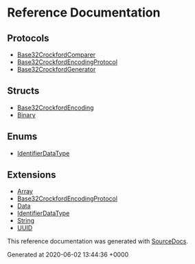 # Reference Documentation

## Protocols

-   [Base32CrockfordComparer](protocols/Base32CrockfordComparer.md)
-   [Base32CrockfordEncodingProtocol](protocols/Base32CrockfordEncodingProtocol.md)
-   [Base32CrockfordGenerator](protocols/Base32CrockfordGenerator.md)

## Structs

-   [Base32CrockfordEncoding](structs/Base32CrockfordEncoding.md)
-   [Binary](structs/Binary.md)

## Enums

-   [IdentifierDataType](enums/IdentifierDataType.md)

## Extensions

-   [Array](extensions/Array.md)
-   [Base32CrockfordEncodingProtocol](extensions/Base32CrockfordEncodingProtocol.md)
-   [Data](extensions/Data.md)
-   [IdentifierDataType](extensions/IdentifierDataType.md)
-   [String](extensions/String.md)
-   [UUID](extensions/UUID.md)

This reference documentation was generated with
[SourceDocs](https://github.com/eneko/SourceDocs).

Generated at 2020-06-02 13:44:36 +0000